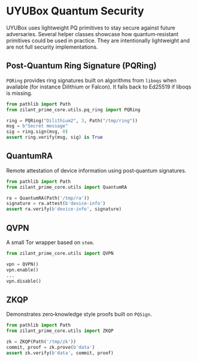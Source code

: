 # UYUBox Quantum Security
UYUBox uses lightweight PQ primitives to stay secure against future adversaries.
Several helper classes showcase how quantum‑resistant primitives could be used
in practice. They are intentionally lightweight and are not full security
implementations.

## Post-Quantum Ring Signature (PQRing)

`PQRing` provides ring signatures built on algorithms from `liboqs` when
available (for instance Dilithium or Falcon). It falls back to Ed25519 if
liboqs is missing.

```python
from pathlib import Path
from zilant_prime_core.utils.pq_ring import PQRing

ring = PQRing("Dilithium2", 3, Path("/tmp/ring"))
msg = b"Secret message"
sig = ring.sign(msg, 0)
assert ring.verify(msg, sig) is True
```

## QuantumRA

Remote attestation of device information using post‑quantum signatures.

```python
from pathlib import Path
from zilant_prime_core.utils import QuantumRA

ra = QuantumRA(Path('/tmp/ra'))
signature = ra.attest(b'device-info')
assert ra.verify(b'device-info', signature)
```

## QVPN

A small Tor wrapper based on ``stem``.

```python
from zilant_prime_core.utils import QVPN

vpn = QVPN()
vpn.enable()
...
vpn.disable()
```

## ZKQP

Demonstrates zero‑knowledge style proofs built on `PQSign`.

```python
from pathlib import Path
from zilant_prime_core.utils import ZKQP

zk = ZKQP(Path('/tmp/zk'))
commit, proof = zk.prove(b'data')
assert zk.verify(b'data', commit, proof)
```
